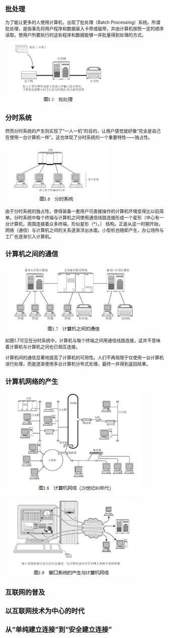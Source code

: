 ## 批处理

为了能让更多的人使用计算机，出现了批处理（Batch Processing）系统。所谓批处理，是指事先将用户程序和数据装入卡带或磁带，并由计算机按照一定的顺序读取，使用户所要执行的这些程序和数据能够一并批量得到处理的方式。

![](../markdown_import_image/import-2023-01-08-18-41-27.png)

## 分时系统

然而分时系统的产生则实现了“一人一机”的目的，让用户感觉就好像“完全是自己在使用一台计算机一样”。这也体现了分时系统的一个重要特性——独占性。

![](../markdown_import_image/import-2023-01-08-18-41-59.png)

由于分时系统的独占性，使得装备一套用户可直接操作的计算机环境变得比以前简单。分时系统中每个终端与计算机之间使用通信线路连接形成一个星形（中心有一台计算机，周围连接着众多终端，形似星形（*）。） 结构。正是从这一时期开始，网络（通信）与计算机之间的关系逐渐浮出水面。小型机也随即产生，办公场所与工厂也逐渐引入计算机。

## 计算机之间的通信
![](../markdown_import_image/import-2023-01-08-18-42-55.png)

如图1.7可见在分时系统中，计算机与每个终端之间用通信线路连接，这并不意味着计算机与计算机之间也已相互连接。

计算机间的通信显著地提高了计算机的可用性。人们不再局限于仅使用一台计算机进行处理，而是逐渐使用多台计算机分布式处理，最终一并得到返回结果。

## 计算机网络的产生

![](../markdown_import_image/import-2023-01-08-18-44-48.png)

![](../markdown_import_image/import-2023-01-08-18-45-17.png)

## 互联网的普及

## 以互联网技术为中心的时代

## 从“单纯建立连接”到“安全建立连接”

